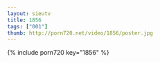 ```yaml
--- 
layout: sieutv
title: 1856
tags: ["001"]
thumb: http://porn720.net/video/1856/poster.jpg
---
```

{% include porn720 key="1856" %} 
